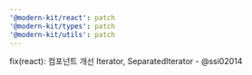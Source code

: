 ```yaml
---
'@modern-kit/react': patch
'@modern-kit/types': patch
'@modern-kit/utils': patch
---
```


fix(react): 컴포넌트 개선 Iterator, SeparatedIterator - @ssi02014

